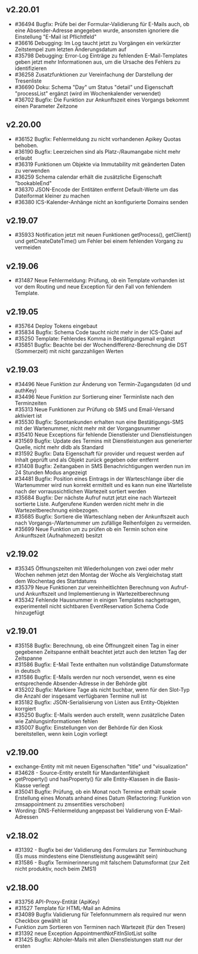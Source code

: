 ## v2.20.01

* #36494 Bugfix: Prüfe bei der Formular-Validierung für E-Mails auch, ob eine Absender-Adresse angegeben wurde, ansonsten ignoriere die Einstellung "E-Mail ist Pflichtfeld"
* #36616 Debugging: Im Log taucht jetzt zu Vorgängen ein verkürzter Zeitstempel zum letzten Änderungsdatum auf
* #35798 Debugging: Error-Log Einträge zu fehlenden E-Mail-Templates geben jetzt mehr Informationen aus, um die Ursache des Fehlers zu identifizieren
* #36258 Zusatzfunktionen zur Vereinfachung der Darstellung der Tresenliste
* #36690 Doku: Schema "Day" um Status "detail" und Eigenschaft "processList" ergänzt (wird im Wochenkalender verwendet)
* #36702 Bugfix: Die Funktion zur Ankunftszeit eines Vorgangs bekommt einen Parameter Zeitzone

## v2.20.00

* #36152 Bugfix: Fehlermeldung zu nicht vorhandenen Apikey Quotas behoben.
* #36190 Bugfix: Leerzeichen sind als Platz-/Raumangabe nicht mehr erlaubt
* #36319 Funktionen um Objekte via Immutability mit geänderten Daten zu verwenden
* #36259 Schema calendar erhält die zusätzliche Eigenschaft "bookableEnd"
* #36370 JSON-Encode der Entitäten entfernt Default-Werte um das Dateiformat kleiner zu machen
* #36380 ICS-Kalender-Anhänge nicht an konfigurierte Domains senden

## v2.19.07

* #35933 Notification jetzt mit neuen Funktionen getProcess(), getClient() und getCreateDateTime() um Fehler bei einem fehlenden Vorgang zu vermeiden

## v2.19.06

* #31487 Neue Fehlermeldung: Prüfung, ob ein Template vorhanden ist vor dem Routing und neue Exception für den Fall von fehlendem Template.


## v2.19.05

* #35764 Deploy Tokens eingebaut
* #35834 Bugfix: Schema Code taucht nicht mehr in der ICS-Datei auf
* #35250 Template: Fehlendes Komma in Bestätigungsmail ergänzt
* #35851 Bugfix: Beachte bei der Wochendifferenz-Berechnung die DST (Sommerzeit) mit nicht ganzzahligen Werten

## v2.19.03

* #34496 Neue Funktion zur Änderung von Termin-Zugangsdaten (id und authKey)
* #34496 Neue Funktion zur Sortierung einer Terminliste nach den Terminzeiten
* #35313 Neue Funktionen zur Prüfung ob SMS und Email-Versand aktiviert ist
* #35530 Bugfix: Spontankunden erhalten nun eine Bestätigungs-SMS mit der Wartenummer, nicht mehr mit der Vorgangsnummer
* #35410 Neue Exceptions für fehlende Dienstleister und Dienstleistungen
* #31569 Bugfix: Update des Termins mit Dienstleistungen aus generierter Quelle, nicht mehr dldb als Standard
* #31592 Bugfix: Data Eigenschaft für provider und request werden auf Inhalt geprüft und als Objekt zurück gegeben oder entfernt
* #31408 Bugfix: Zeitangaben in SMS Benachrichtigungen werden nun im 24 Stunden Modus angezeigt
* #34481 Bugfix: Position eines Eintrags in der Warteschlange über die Wartenummer wird nun korrekt ermittelt und es kann nun eine Warteliste nach der vorraussichtlichen Wartezeit sortiert werden
* #35684 Bugfix: Der nächste Aufruf nutzt jetzt eine nach Wartezeit sortierte Liste. Aufgerufene Kunden werden nicht mehr in die Wartezeitberechnung einbezogen.
* #35685 Bugfix: Sortiere die Warteschlang neben der Ankunftszeit auch nach Vorgangs-/Wartenummer um zufällige Reihenfolgen zu vermeiden.
* #35699 Neue Funktion um zu prüfen ob ein Termin schon eine Ankunftszeit (Aufnahmezeit) besitzt

## v2.19.02

* #35345 Öffnungszeiten mit Wiederholungen von zwei oder mehr Wochen nehmen jetzt den Montag der Woche als Vergleichstag statt dem Wochentag des Startdatums
* #35379 Neue Funktionen zur vereinheitlichten Berechnung von Aufruf- und Ankunftszeit und Implementierung in Wartezeitberechnung
* #35342 Fehlende Hausnummer in einigen Templates nachgetragen, experimentell nicht sichtbaren EventReservation Schema Code hinzugefügt

## v2.19.01

* #35158 Bugfix: Berechnung, ob eine Öffnungzeit einen Tag in einer gegebenen Zeitspanne enthält beachtet jetzt auch den letzten Tag der Zeitspanne
* #31586 Bugfix: E-Mail Texte enthalten nun vollständige Datumsformate in deutsch
* #31586 Bugfix: E-Mails werden nur noch versendet, wenn es eine entsprechende Absender-Adresse in der Behörde gibt
* #35202 Bugfix: Markiere Tage als nicht buchbar, wenn für den Slot-Typ die Anzahl der insgesamt verfügbaren Termine null ist
* #35182 Bugfix: JSON-Serialisierung von Listen aus Entity-Objekten korrgiert
* #35250 Bugfix: E-Mails werden auch erstellt, wenn zusätzliche Daten wie Zahlungsinformationen fehlen
* #35007 Bugfix: Einstellungen von der Behörde für den Kiosk bereitstellen, wenn kein Login vorliegt

## v2.19.00

* exchange-Entity mit mit neuen Eigenschaften "title" und "visualization"
* #34628 - Source-Entity erstellt für Mandantenfähigkeit
* getProperty() und hasProperty() für alle Entity-Klassen in die Basis-Klasse verlegt
* #35041 Bugfix: Prüfung, ob ein Monat noch Termine enthält sowie Erstellung eines Monats anhand eines Datum (Refactoring: Funktion von zmsappointment zu zmsentities verschoben)
* Wording: DNS-Fehlermeldung angepasst bei Validierung von E-Mail-Adressen

## v2.18.02

* #31392 - Bugfix bei der Validierung des Formulars zur Terminbuchung (Es muss mindestens eine Dienstleistung ausgewählt sein) 
* #31586 - Bugfix Terminerinnerung mit falschem Datumsformat (zur Zeit nicht produktiv, noch beim ZMS1)


## v2.18.00

* #33756 API-Proxy-Entität (ApiKey)
* #31527 Template für HTML-Mail an Admins
* #34089 Bugfix Validierung für Telefonnummern als required nur wenn Checkbox gewählt ist
* Funktion zum Sortieren von Terminen nach Wartezeit (für den Tresen)
* #31392 neue Exception AppointmentNotFitInSlotList sollte 
* #31425 Bugfix: Abholer-Mails mit allen Dienstleistungen statt nur der ersten
